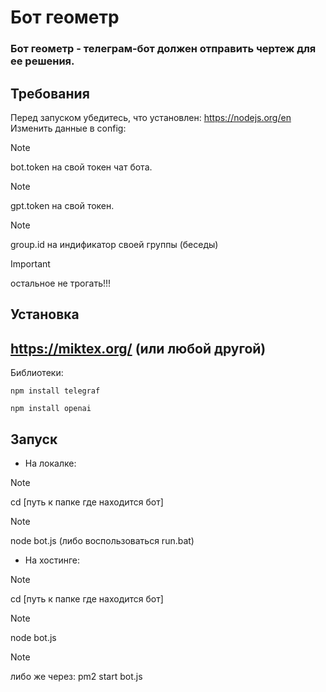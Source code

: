 # Бот геометр

### Бот геометр - телеграм-бот должен отправить чертеж для ее решения.

## Требования

Перед запуском убедитесь, что установлен: https://nodejs.org/en
Изменить данные в config:

> [!NOTE]
> bot.token на свой токен чат бота.

> [!NOTE]
> gpt.token на свой токен.

>[!NOTE]
> group.id на индификатор своей группы (беседы)
  
  > [!IMPORTANT]
  > остальное не трогать!!!

## Установка

 ## https://miktex.org/ (или любой другой)


Библиотеки:<br>
```
npm install telegraf
```
```
npm install openai
```

## Запуск

+ На локалке:

> [!NOTE]
> cd [путь к папке где находится бот]

> [!NOTE]
> node bot.js (либо воспользоваться run.bat)

+ На хостинге:

> [!NOTE]
>cd [путь к папке где находится бот]

> [!NOTE]
>node bot.js

> [!NOTE]
>либо же через: pm2 start bot.js 
